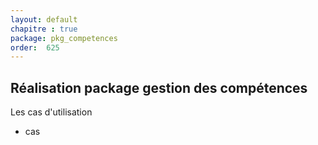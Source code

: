```yaml
---
layout: default
chapitre : true
package: pkg_competences
order:  625
---
```


## Réalisation package gestion des compétences


Les cas d'utilisation 

- cas